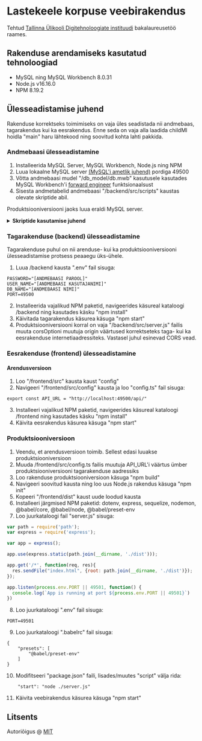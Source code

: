 # Lastekeele korpuse veebirakendus

Tehtud [Tallinna Ülikooli Digitehnoloogiate instituudi](https://www.tlu.ee/dt) bakalaureusetöö raames.

## Rakenduse arendamiseks kasutatud tehnoloogiad
* MySQL ning MySQL Workbench 8.0.31
* Node.js v16.16.0
* NPM 8.19.2

## Ülesseadistamise juhend

Rakenduse korrektseks toimimiseks on vaja üles seadistada nii andmebaas, tagarakendus kui ka eesrakendus.
Enne seda on vaja alla laadida childMI hoidla "main" haru lähtekood ning soovitud kohta lahti pakkida.

### Andmebaasi ülesseadistamine
1. Installeerida MySQL Server, MySQL Workbench, Node.js ning NPM
2. Luua lokaalne MySQL server [(MySQL'i ametlik juhend)](https://dev.mysql.com/doc/workbench/en/wb-installing.html) pordiga 49500
3. Võtta andmebaasi mudel "/db_model/db.mwb" kasutusele kasutades MySQL Workbench'i [forward engineer](https://dev.mysql.com/doc/workbench/en/wb-forward-engineering-live-server.html) funktsionaalsust
4. Sisesta andmetabelid andmebaasi "/backend/src/scripts" kaustas olevate skriptide abil.

Produktsiooniversiooni jaoks luua eraldi MySQL server.

<details><summary><b>Skriptide kasutamise juhend</b></summary>

Kuigi skripte on suur kogus, tuleb nende kasutajal tegeleda ainult kahe failiga: „config.py“ ning „runScripts.py“.

Esimese sammuna on vaja konfigureerida „config.py“ faili. Muuta tuleb järgmised andmetabeli muutujad:
* „fileName“,
* „currentSheetURL“,
* „currentSheetID“,
* „currentSheetHeaderIndex“.

„fileName“ väärtus tähistab andmetabeli faili nime. See peab olema kindlas formaadis, kuna selle pealt tuletatakse teised muutujad. 

Kirjeldatu kuju on järgmine: „andmetabeli tüüp – aasta – hooaeg – õpilaste alustamisaasta 1 – õpilaste alustamisaasta 2“. 

Kõik selle nime osad jaotatakse eraldi muutujatesse, eraldades need koodisiseselt sidekriipsuga. 

* Andmetabeli tüübi võimalikud väärtused on: kvantitatiivsed („qv“) ning kvalitatiivsed („ql“).
* Faili nime hooaja võimalikud tähistused on: sügised („0“) ning kevadised („1“) andmed. Kui vaja, saab sinna sisestada ka teisi numbreid, juhul, kui on näiteks vaja talviseid või suviseid andmeid sisestada. Töö käigus rohkem kui kahte see-eest vaja ei läinud.  
* „currentSheetURL“ muutujasse sisestatakse originaalse andmetabeli link
* „currentSheetID“  muutujale määratakse unikaalne andmebaasi „sheet“ tabeli identifikaator
* „currentSheetHeaderIndex“ väärtuseks sisestatakse andmetabeli päise indeks

Kui andmetabeli muutujad on paigas, tuleb skriptide kasutajal üle vaadata ning vajadusel kohendada globaalsed muutujad:
* „lastGroupName“,
* „commentProperty“,
* „childDataGroupName“,
* „childNameProperty“,
* „childNamePropertyEmpty“,
* „childAgeProperty“,
* „childAgePropertyEmpty“, 
* „childGenderProperty“,
* „childGenderPropertyEmpty“,
* „childSpecialNeedProperty“,
* „teacherNameProperty“,
* „schoolNameProperty“.

Nimetatud muutujad tähistavad andmetabelites olevaid päiseid. Neile tuleb määrata vastav korrektne nimeline väärtus. Tühjadele („empty“) muutujatele on vaja sisestada väärtus, mis kantakse andmebaasi, kui andmetabelis pole vastavat lahtrit.
Kui kõik eelnevalt nimetatud muutujad on korrektselt kohandatud, tuleb käivitada „runScripts.py“ fail. See käivitab kõik skriptid ükshaaval, sisestades andmetabeli andmed korrektsetesse andmebaasi tabelitesse. 

Konfiguratsioonivea puhul lõpetab skript tegevuse ning annab kasutajale veateate.

</details>

### Tagarakenduse (backend) ülesseadistamine
Tagarakenduse puhul on nii arenduse- kui ka produktsiooniversiooni ülesseadistamise protsess peaaegu üks-ühele.

1. Luua /backend kausta ".env" fail sisuga:
```
PASSWORD="[ANDMEBAASI PAROOL]"
USER_NAME="[ANDMEBAASI KASUTAJANIMI]"
DB_NAME="[ANDMEBAASI NIMI]"
PORT=49500
```
2. Installeerida vajalikud NPM paketid, navigeerides käsureal kataloogi /backend ning kasutades käsku "npm install"
3. Käivitada tagarakendus käsurea käsuga "npm start"
4. Produktsiooniversiooni korral on vaja "/backend/src/server.js" failis muuta corsOptioni muutuja origin väärtused korrektseteks taga- kui ka eesrakenduse internetiaadressiteks. Vastasel juhul esinevad CORS vead.


### Eesrakenduse (frontend) ülesseadistamine

#### Arendusversioon
1. Loo "/frontend/src" kausta kaust "config"
2. Navigeeri "/frontend/src/config" kausta ja loo "config.ts" fail sisuga:
```
export const API_URL = "http://localhost:49500/api/"
```
3. Installeeri vajalikud NPM paketid, navigeerides käsureal kataloogi /frontend ning kasutades käsku "npm install"
4. Käivita eesrakendus käsurea käsuga "npm start"

### Produktsiooniversioon
1. Veendu, et arendusversioon toimib. Sellest edasi luuakse produktsiooniversioon
2. Muuda /frontend/src/config.ts failis muutuja API_URL'i väärtus ümber produktsiooniversiooni tagarakenduse aadressiks
4. Loo rakenduse produktsiooniversioon käsuga "npm build"
5. Navigeeri soovitud kausta ning loo uus Node.js rakendus käsuga "npm init"
6. Kopeeri "/frontend/dist" kaust uude loodud kausta
6. Installeeri järgmised NPM paketid: dotenv, express, sequelize, nodemon, @babel/core, @babel/node, @babel/preset-env
7. Loo juurkataloogi fail "server.js" sisuga:
```javascript
var path = require('path');
var express = require('express');

var app = express();

app.use(express.static(path.join(__dirname, './dist')));

app.get('/*', function(req, res){
  res.sendFile("index.html", {root: path.join(__dirname, './dist')});
});

app.listen(process.env.PORT || 49501, function() {
  console.log(`App is running at port ${process.env.PORT || 49501}`)
})
```
8. Loo juurkataloogi ".env" fail sisuga:
```
PORT=49501
```
9. Loo juurkataloogi ".babelrc" fail sisuga:
```
{
    "presets": [
        "@babel/preset-env"
    ]
}
```
10. Modifitseeri "package.json" faili, lisades/muutes "script" välja rida:
```
    "start": "node ./server.js"
```
11. Käivita veebirakendus käsurea käsuga "npm start"

## Litsents

Autoriõigus @ [MIT](https://opensource.org/licenses/MIT)
